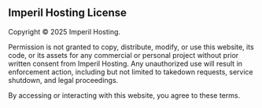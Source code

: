 ## Imperil Hosting License

Copyright © 2025 Imperil Hosting.

Permission is not granted to copy, distribute, modify, or use this website, its code, or its assets for any commercial or personal project without prior written consent from Imperil Hosting. Any unauthorized use will result in enforcement action, including but not limited to takedown requests, service shutdown, and legal proceedings.

By accessing or interacting with this website, you agree to these terms.
